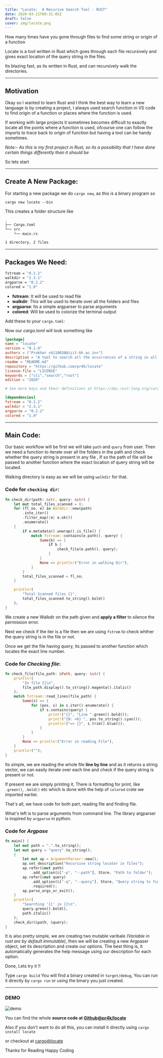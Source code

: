 ```yaml
---
title: "Locate:  A Recurive Search Tool - RUST"
date: 2020-03-21T00:31:05Z
draft: false 
cover: img/locate.png
---
```


How many times have you gone through files to find some string or origin of a function 

Locate is a tool written in Rust which goes through each file recursively and gives exact location of the query string in the files.

Its blazing fast, as its written in Rust, and can recursively walk the directories.

---
## Motivation

Okay so I wanted to learn Rust and I think the best way to learn a new language is by creating a project,
I always used search function in VS code to find origin of a function or places where the function is used. 

If working with large projects it sometimes becomes difficult to exactly locate all the points where a function is used, ofcourse one can follow the imports to trace back to origin of function but having a tool can be handy sometimes.

*Note:- As this is my first project in Rust, so its a possibility that I have done certain things differently than it should be*

So lets start

---
## Create A New Package:

For starting a new package we do `cargo new`, as this is a binary program so

`cargo new locate --bin`

This creates a folder structure like
```bash
.
├── Cargo.toml
└── src
    └── main.rs

1 directory, 2 files
```

---
## Packages We Need:
```bash
fstream = "0.1.2"
walkdir = "2.3.1"
argparse = "0.2.2"
colored = "1.9"
```

- **fstream**: It will be used to read file 
- **walkdir**: This will be used to iterate over all the folders and files 
- **argparse**: Its a simple argparser to parse arguments
- **colored**: Will be used to colorize the terminal output

Add these to your `cargo.toml`:

Now our *cargo.toml* will look something like

```toml
[package]
name = "locate"
version = "0.1.0"
authors = ["Prakhar <b118038@iiit-bh.ac.in>"]
description = "A tool to search all the occurrences of a string in all the files in directory"
readme = "README.md"
repository = "https://github.com/pr4k/locate"
license-file = "LICENSE"
keywords = ["cli","search","rust"]
edition = "2020"

# See more keys and their definitions at https://doc.rust-lang.org/cargo/reference/manifest.html

[dependencies]
fstream = "0.1.2"
walkdir = "2.3.1"
argparse = "0.2.2"
colored = "1.9"

```
---

## Main Code:

Our basic workflow will be first we will take `path` and `query` from user.
Then we need a function to iterate over all the folders in the path and check whether the query string is present in any file ,
If so the path of file will be passed to another function where the exact location of query string will be located.

Walking directory is easy as we will be using `walkdir` for that.

### Code for `checking dir`:

```rust
fn check_dir(path: &str, query: &str) {
    let mut total_files_scanned = 0;
    for (fl_no, e) in WalkDir::new(path)
        .into_iter()
        .filter_map(|e| e.ok())
        .enumerate()
    {
        if e.metadata().unwrap().is_file() {
            match fstream::contains(e.path(), query) {
                Some(b) => {
                    if b {
                        check_file(e.path(), query);
                    }
                }
                None => println!("Error in walking Dir"),
            }
        }
        total_files_scanned = fl_no;
    }

    println!(
        "Total Scanned files {}",
        total_files_scanned.to_string().bold()
    );
}
```

We create a new Walkdir on the path given and **apply a filter** to silence the permission error.

Next we check if the iter is a file then we are using `fstrem` to check whther the query string is in the file or not.

Once we get the file having query, its passed to another function which locates the exact line number.

### Code for *Checking file*:

```rust
fn check_file(file_path: &Path, query: &str) {
    println!(
        "In file {}\n",
        file_path.display().to_string().magenta().italic()
    );
    match fstream::read_lines(file_path) {
        Some(s) => {
            for (pos, s) in s.iter().enumerate() {
                if s.contains(query) {
                    print!("{}", "Line ".green().bold());
                    print!("{0: <6} ", pos.to_string().cyan());
                    println!("=> {}", s.trim().blue());
                }
            }
        }
        None => println!("Error in reading File"),
    }
    println!("");
}
```

Its simple, we are reading the whole file **line by line** and as it returns a string vector, we can easily iterate over each line and check if the query string is present or not.

If present we are simply printing it, There is formatting for print, like `.green()`, `.bold()` etc which is done with the help of `colored` crate we imported earlier.

That's all, we have code for both part, reading file and finding file.

What's left is to parse arguments from command line. The library argparser is inspired by `argparse` in python.

### Code for *Argpase*
```rust
fn main() {
    let mut path = ".".to_string();
    let mut query = "query".to_string();
    {
        let mut ap = ArgumentParser::new();
        ap.set_description("Recursive string locater in files");
        ap.refer(&mut path)
            .add_option(&["-p", "--path"], Store, "Path to folder");
        ap.refer(&mut query)
            .add_option(&["-q", "--query"], Store, "Query string to find")
            .required();
        ap.parse_args_or_exit();
    }
    println!(
        "Searching '{}' in {}\n",
        query.green().bold(),
        path.italic()
    );
    check_dir(&path, &query);
}
```

It is also pretty simple, we are creating two mutable varibale *(Variable in rust are by default immutable)*, then we will be creating a new Argpaser  object, set its description and create our options. The best thing is, it automatically generates the help message using our description for each option.

Done, Lets try it !!

Type `cargo build` You will find a binary created in `target/debug`,
You can run it directly by `cargo run` or using the binary you just created.

---
### DEMO

![demo](demo.gif)

You can find the whole **source code at [Github@pr4k/locate](https://github.com/pr4k/locate/)**

Also if you don't want to do all this, you can install it directly using 
`cargo install locate` 

or checkout at [cargo@locate](https://crates.io/crates/locate)

Thanks for Reading
Happy Coding

